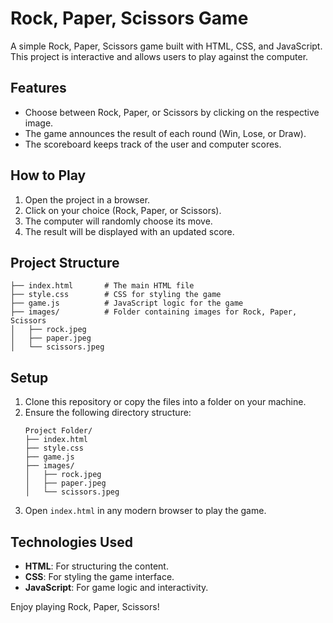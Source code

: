 # Rock, Paper, Scissors Game

A simple Rock, Paper, Scissors game built with HTML, CSS, and JavaScript. This project is interactive and allows users to play against the computer.

## Features
- Choose between Rock, Paper, or Scissors by clicking on the respective image.
- The game announces the result of each round (Win, Lose, or Draw).
- The scoreboard keeps track of the user and computer scores.

## How to Play
1. Open the project in a browser.
2. Click on your choice (Rock, Paper, or Scissors).
3. The computer will randomly choose its move.
4. The result will be displayed with an updated score.

## Project Structure
```
├── index.html       # The main HTML file
├── style.css        # CSS for styling the game
├── game.js          # JavaScript logic for the game
├── images/          # Folder containing images for Rock, Paper, Scissors
│   ├── rock.jpeg
│   ├── paper.jpeg
│   └── scissors.jpeg
```

## Setup
1. Clone this repository or copy the files into a folder on your machine.
2. Ensure the following directory structure:
   ```
   Project Folder/
   ├── index.html
   ├── style.css
   ├── game.js
   ├── images/
   │   ├── rock.jpeg
   │   ├── paper.jpeg
   │   └── scissors.jpeg
   ```
3. Open `index.html` in any modern browser to play the game.

## Technologies Used
- **HTML**: For structuring the content.
- **CSS**: For styling the game interface.
- **JavaScript**: For game logic and interactivity.

Enjoy playing Rock, Paper, Scissors!
```
